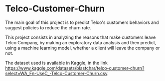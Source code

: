 # Telco-Customer-Churn

The main goal of this project is to predict Telco's customers behaviors and suggest policies to reduce the churn rate. 

This project consists in analyzing the reasons that make customers leave Telco Company, by making an exploratory data analysis and then predict, using a machine learning model, whether a client will leave the company or not.

The dataset used is available in Kaggle, in the link https://www.kaggle.com/datasets/blastchar/telco-customer-churn?select=WA_Fn-UseC_-Telco-Customer-Churn.csv.


